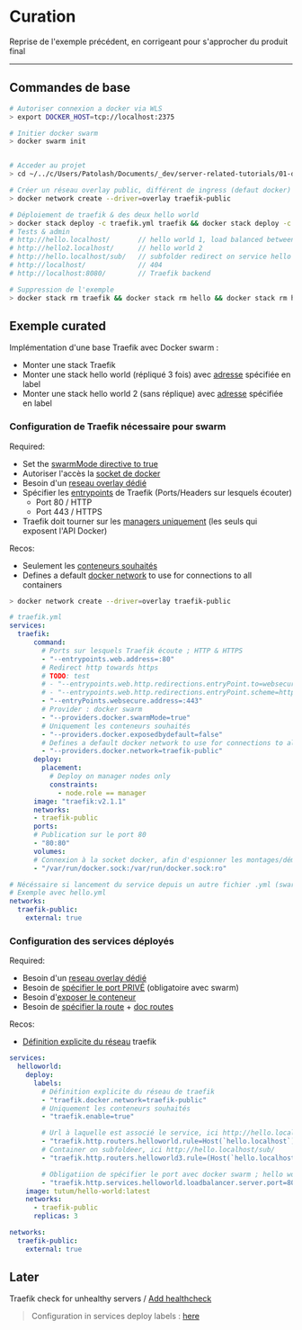 # Curation

Reprise de l'exemple précédent, en corrigeant pour s'approcher du produit final

---

## Commandes de base

```bash
# Autoriser connexion a docker via WLS
> export DOCKER_HOST=tcp://localhost:2375

# Initier docker swarm
> docker swarm init


# Acceder au projet
> cd ~/../c/Users/Patolash/Documents/_dev/server-related-tutorials/01-docker/04-my-tests/09-traefik-curated/02-linted-traefik-swarm

# Créer un réseau overlay public, différent de ingress (defaut docker)
> docker network create --driver=overlay traefik-public

# Déploiement de traefik & des deux hello world
> docker stack deploy -c traefik.yml traefik && docker stack deploy -c hello.yml hello && docker stack deploy -c hello2.yml hello2
# Tests & admin
# http://hello.localhost/       // hello world 1, load balanced between 3 replicas
# http://hello2.localhost/      // hello world 2
# http://hello.localhost/sub/   // subfolder redirect on service hello world 3
# http://localhost/             // 404
# http://localhost:8080/        // Traefik backend

# Suppression de l'exemple
> docker stack rm traefik && docker stack rm hello && docker stack rm hello2 && docker network rm traefik-public

```

## Exemple curated

Implémentation d'une base Traefik avec Docker swarm :

- Monter une stack Traefik
- Monter une stack hello world (répliqué 3 fois) avec [adresse](http://hello.localhost/) spécifiée en label
- Monter une stack hello world 2 (sans réplique) avec [adresse](http://hello2.localhost/) spécifiée en label

### Configuration de Traefik nécessaire pour swarm

Required:

- Set the [swarmMode directive to true](https://docs.traefik.io/providers/docker/#docker-swarm-mode)
- Autoriser l'accès la [socket de docker](https://docs.traefik.io/providers/docker/#provider-configuration)
- Besoin d'un [reseau overlay dédié](https://docs.traefik.io/providers/docker/#network)
- Spécifier les [entrypoints](https://docs.traefik.io/v2.2/routing/entrypoints/) de Traefik (Ports/Headers sur lesquels écouter)
  - Port 80 / HTTP
  - Port 443 / HTTPS
- Traefik doit tourner sur les [managers uniquement](https://docs.traefik.io/providers/docker/#docker-api-access_1) (les seuls qui exposent l'API Docker)

Recos:

- Seulement les [conteneurs souhaités](https://docs.traefik.io/providers/docker/#exposedbydefault)
- Defines a default [docker network](https://docs.traefik.io/providers/docker/#network) to use for connections to all containers

```bash
> docker network create --driver=overlay traefik-public
```

```yml
# traefik.yml
services:
  traefik:
      command:
        # Ports sur lesquels Traefik écoute ; HTTP & HTTPS
        - "--entrypoints.web.address=:80"
        # Redirect http towards https
        # TODO: test
        # - "--entrypoints.web.http.redirections.entryPoint.to=websecure"
        # - "--entrypoints.web.http.redirections.entryPoint.scheme=https"
        - "--entryPoints.websecure.address=:443"
        # Provider : docker swarm
        - "--providers.docker.swarmMode=true"
        # Uniquement les conteneurs souhaités
        - "--providers.docker.exposedbydefault=false"
        # Defines a default docker network to use for connections to all containers
        - "--providers.docker.network=traefik-public"
      deploy:
        placement:
          # Deploy on manager nodes only
          constraints:
            - node.role == manager
      image: "traefik:v2.1.1"
      networks:
      - traefik-public
      ports:
      # Publication sur le port 80
      - "80:80"
      volumes:
      # Connexion à la socket docker, afin d'espionner les montages/démontages de conteneurs
      - "/var/run/docker.sock:/var/run/docker.sock:ro"

# Nécéssaire si lancement du service depuis un autre fichier .yml (swarm préfixe le nom du réseau)
# Exemple avec hello.yml
networks:
  traefik-public:
    external: true
```

### Configuration des services déployés

Required:

- Besoin d'un [reseau overlay dédié](https://docs.traefik.io/providers/docker/#network)
- Besoin de [spécifier le port PRIVÉ](https://docs.traefik.io/providers/docker/#port-detection_1) (obligatoire avec swarm)
- Besoin d'[exposer le conteneur](https://docs.traefik.io/providers/docker/#exposedbydefault)
- Besoin de [spécifier la route](https://docs.traefik.io/routing/providers/docker/#routers) + [doc routes](https://docs.traefik.io/routing/routers/#rule)

Recos:

- [Définition explicite du réseau](https://docs.traefik.io/v2.2/routing/providers/docker/#traefikdockernetwork) traefik

```yml
services:
  helloworld:
    deploy:
      labels:
        # Définition explicite du réseau de traefik
        - "traefik.docker.network=traefik-public"
        # Uniquement les conteneurs souhaités
        - "traefik.enable=true"

        # Url à laquelle est associé le service, ici http://hello.localhost/
        - "traefik.http.routers.helloworld.rule=Host(`hello.localhost`)"
        # Container on subfoldeer, ici http://hello.localhost/sub/
        - "traefik.http.routers.helloworld3.rule=(Host(`hello.localhost`) && Path(`/sub`))"

        # Obligatiion de spécifier le port avec docker swarm ; hello world publie sur le port 80 par défaut
        - "traefik.http.services.helloworld.loadbalancer.server.port=80"
    image: tutum/hello-world:latest
    networks:
      - traefik-public
      replicas: 3

networks:
  traefik-public:
    external: true
```

## Later

Traefik check for unhealthy servers / [Add healthcheck](https://docs.traefik.io/v2.2/routing/services/#health-check)

> Configuration in services deploy labels : [here](https://docs.traefik.io/v2.2/routing/providers/docker/#services)
